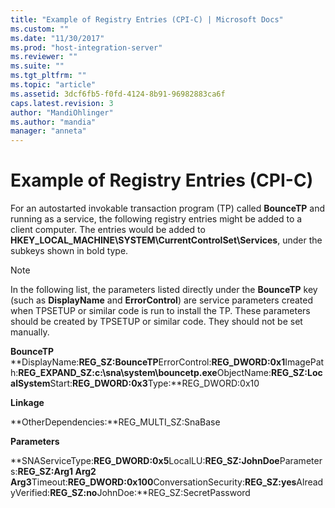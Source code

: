 ```yaml
---
title: "Example of Registry Entries (CPI-C) | Microsoft Docs"
ms.custom: ""
ms.date: "11/30/2017"
ms.prod: "host-integration-server"
ms.reviewer: ""
ms.suite: ""
ms.tgt_pltfrm: ""
ms.topic: "article"
ms.assetid: 3dcf6fb5-f0fd-4124-8b91-96982883ca6f
caps.latest.revision: 3
author: "MandiOhlinger"
ms.author: "mandia"
manager: "anneta"
---
```

# Example of Registry Entries (CPI-C)
For an autostarted invokable transaction program (TP) called **BounceTP** and running as a service, the following registry entries might be added to a client computer. The entries would be added to **HKEY_LOCAL_MACHINE\SYSTEM\CurrentControlSet\Services**, under the subkeys shown in bold type.  
  
> [!NOTE]
>  In the following list, the parameters listed directly under the **BounceTP** key (such as **DisplayName** and **ErrorControl**) are service parameters created when TPSETUP or similar code is run to install the TP. These parameters should be created by TPSETUP or similar code. They should not be set manually. 
  
 **BounceTP**  
 **DisplayName:**REG_SZ:BounceTP**ErrorControl:**REG_DWORD:0x1**ImagePath:**REG_EXPAND_SZ:c:\sna\system\bouncetp.exe**ObjectName:**REG_SZ:LocalSystem**Start:**REG_DWORD:0x3**Type:**REG_DWORD:0x10  
  
 **Linkage**  
  
 **OtherDependencies:**REG_MULTI_SZ:SnaBase  
  
 **Parameters**  
  
 **SNAServiceType:**REG_DWORD:0x5**LocalLU:**REG_SZ:JohnDoe**Parameters:**REG_SZ:Arg1 Arg2 Arg3**Timeout:**REG_DWORD:0x100**ConversationSecurity:**REG_SZ:yes**AlreadyVerified:**REG_SZ:no**JohnDoe:**REG_SZ:SecretPassword